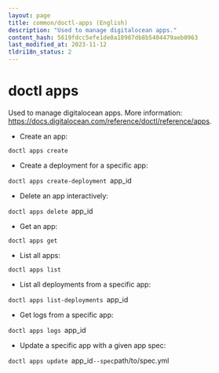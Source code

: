 ```yaml
---
layout: page
title: common/doctl-apps (English)
description: "Used to manage digitalocean apps."
content_hash: 5619fdcc5efe1de0a18987db8b5404479aeb0963
last_modified_at: 2023-11-12
tldri18n_status: 2
---
```

# doctl apps

Used to manage digitalocean apps.
More information: <https://docs.digitalocean.com/reference/doctl/reference/apps>.

- Create an app:

`doctl apps create`

- Create a deployment for a specific app:

`doctl apps create-deployment `<span class="tldr-var badge badge-pill bg-dark-lm bg-white-dm text-white-lm text-dark-dm font-weight-bold">app_id</span>

- Delete an app interactively:

`doctl apps delete `<span class="tldr-var badge badge-pill bg-dark-lm bg-white-dm text-white-lm text-dark-dm font-weight-bold">app_id</span>

- Get an app:

`doctl apps get`

- List all apps:

`doctl apps list`

- List all deployments from a specific app:

`doctl apps list-deployments `<span class="tldr-var badge badge-pill bg-dark-lm bg-white-dm text-white-lm text-dark-dm font-weight-bold">app_id</span>

- Get logs from a specific app:

`doctl apps logs `<span class="tldr-var badge badge-pill bg-dark-lm bg-white-dm text-white-lm text-dark-dm font-weight-bold">app_id</span>

- Update a specific app with a given app spec:

`doctl apps update `<span class="tldr-var badge badge-pill bg-dark-lm bg-white-dm text-white-lm text-dark-dm font-weight-bold">app_id</span>` --spec `<span class="tldr-var badge badge-pill bg-dark-lm bg-white-dm text-white-lm text-dark-dm font-weight-bold">path/to/spec.yml</span>
